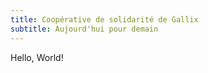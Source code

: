 ```yaml
---
title: Coopérative de solidarité de Gallix
subtitle: Aujourd'hui pour demain
---
```


Hello, World!
